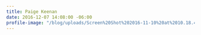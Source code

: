 ```yaml
---
title: Paige Keenan
date: 2016-12-07 14:08:00 -06:00
profile-image: "/blog/uploads/Screen%20Shot%202016-11-10%20at%2010.18.46%20AM.png"
---
```


